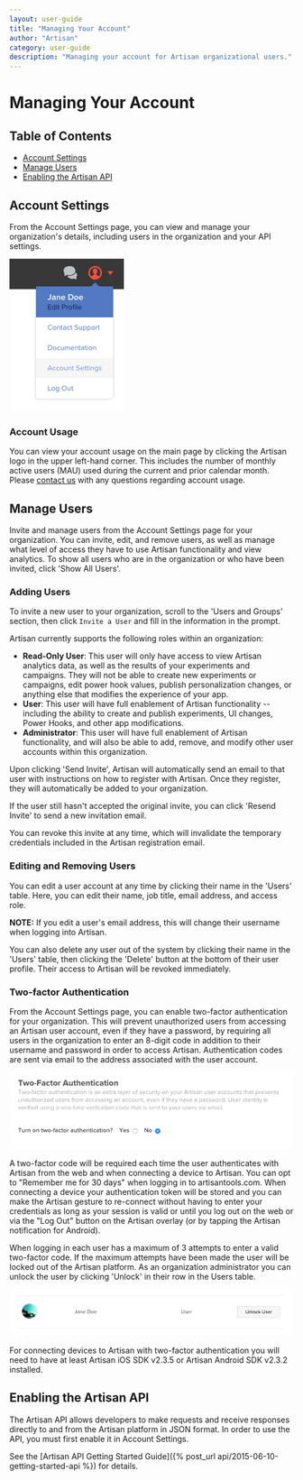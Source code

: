 ```yaml
---
layout: user-guide
title: "Managing Your Account"
author: "Artisan"
category: user-guide
description: "Managing your account for Artisan organizational users."
---
```

# Managing Your Account

## Table of Contents

<ul>
  <li><a href="#account-settings">Account Settings</a></li>
  <li><a href="#manage-users">Manage Users</a></li>
  <li><a href="#enabling-api">Enabling the Artisan API</a></li>
</ul>

<div id="account-settings"></div>

## Account Settings

From the Account Settings page, you can view and manage your organization's details, including users in the organization and your API settings.

<img src="/images/screens/nav-account-settings.png" class="border-full"/>

### Account Usage

You can view your account usage on the main page by clicking the Artisan logo in the upper left-hand corner. This includes the number of monthly active users (MAU) used during the current and prior calendar month.  Please <a href="mailto:support@useartisan.com">contact us</a> with any questions regarding account usage.

<div id="manage-users"></div>

## Manage Users

Invite and manage users from the Account Settings page for your organization. You can invite, edit, and remove users, as well as manage what level of access they have to use Artisan functionality and view analytics. To show all users who are in the organization or who have been invited, click 'Show All Users'.

### Adding Users

To invite a new user to your organization, scroll to the 'Users and Groups' section, then click `Invite a User` and fill in the information in the prompt.

Artisan currently supports the following roles within an organization:

* **Read-Only User**: This user will only have access to view Artisan analytics data, as well as the results of your experiments and campaigns.  They will not be able to create new experiments or campaigns, edit power hook values, publish personalization changes, or anything else that modifies the experience of your app.
* **User**: This user will have full enablement of Artisan functionality -- including the ability to create and publish experiments, UI changes, Power Hooks, and other app modifications.
* **Administrator**: This user will have full enablement of Artisan functionality, and will also be able to add, remove, and modify other user accounts within this organization.

Upon clicking 'Send Invite', Artisan will automatically send an email to that user with instructions on how to register with Artisan. Once they register, they will automatically be added to your organization.

If the user still hasn't accepted the original invite, you can click 'Resend Invite' to send a new invitation email.

You can revoke this invite at any time, which will invalidate the temporary credentials included in the Artisan registration email.

### Editing and Removing Users

You can edit a user account at any time by clicking their name in the 'Users' table.  Here, you can edit their name, job title, email address, and access role.

<div class="note note-hint">
  <p><strong>NOTE:</strong> If you edit a user's email address, this will change their username when logging into Artisan.</p>
</div>

You can also delete any user out of the system by clicking their name in the 'Users' table, then clicking the 'Delete' button at the bottom of their user profile. Their access to Artisan will be revoked immediately.

### Two-factor Authentication

From the Account Settings page, you can enable two-factor authentication for your organization. This will prevent unauthorized users from accessing an Artisan user account, even if they have a password, by requiring all users in the organization to enter an 8-digit code in addition to their username and password in order to access Artisan. Authentication codes are sent via email to the address associated with the user account.

<img src="/images/screens/two-factor-enable-organization.png" class="border-full"/>

A two-factor code will be required each time the user authenticates with Artisan from the web and when connecting a device to Artisan. You can opt to "Remember me for 30 days" when logging in to artisantools.com. When connecting a device your authentication token will be stored and you can make the Artisan gesture to re-connect without having to enter your credentials as long as your session is valid or until you log out on the web or via the "Log Out" button on the Artisan overlay (or by tapping the Artisan notification for Android).

When logging in each user has a maximum of 3 attempts to enter a valid two-factor code. If the maximum attempts have been made the user will be locked out of the Artisan platform. As an organization administrator you can unlock the user by clicking 'Unlock' in their row in the Users table.

<img src="/images/screens/two-factor-unlock-user.png" class="border-full"/>

<div class="note note-important">
	<p>For connecting devices to Artisan with two-factor authentication you will need to have at least Artisan iOS SDK v2.3.5 or Artisan Android SDK v2.3.2 installed.</p>
</div>

<div id="enabling-api"></div>

## Enabling the Artisan API

The Artisan API allows developers to make requests and receive responses directly to and from the Artisan platform in JSON format. In order to use the API, you must first enable it in Account Settings.

See the [Artisan API Getting Started Guide]({% post_url api/2015-06-10-getting-started-api %}) for details.

